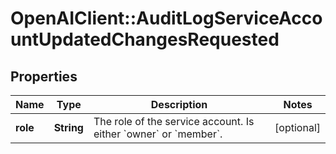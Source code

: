 # OpenAIClient::AuditLogServiceAccountUpdatedChangesRequested

## Properties
Name | Type | Description | Notes
------------ | ------------- | ------------- | -------------
**role** | **String** | The role of the service account. Is either &#x60;owner&#x60; or &#x60;member&#x60;. | [optional] 

